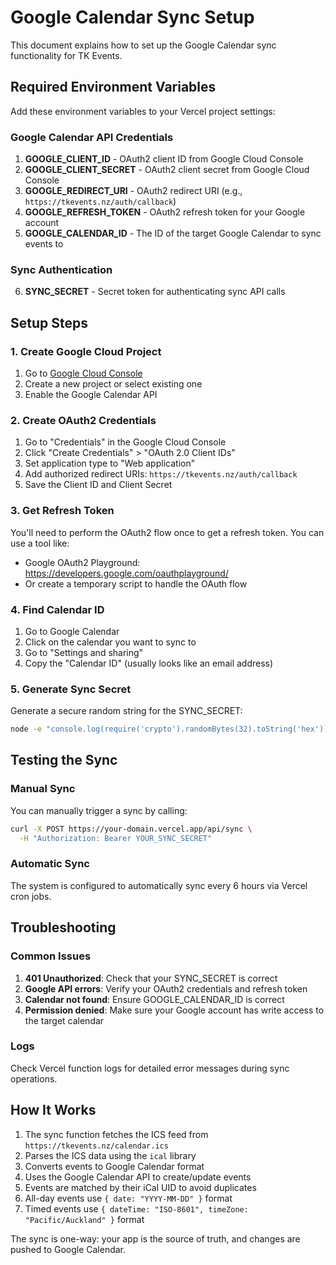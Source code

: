 # Google Calendar Sync Setup

This document explains how to set up the Google Calendar sync functionality for TK Events.

## Required Environment Variables

Add these environment variables to your Vercel project settings:

### Google Calendar API Credentials

1. **GOOGLE_CLIENT_ID** - OAuth2 client ID from Google Cloud Console
2. **GOOGLE_CLIENT_SECRET** - OAuth2 client secret from Google Cloud Console  
3. **GOOGLE_REDIRECT_URI** - OAuth2 redirect URI (e.g., `https://tkevents.nz/auth/callback`)
4. **GOOGLE_REFRESH_TOKEN** - OAuth2 refresh token for your Google account
5. **GOOGLE_CALENDAR_ID** - The ID of the target Google Calendar to sync events to

### Sync Authentication

6. **SYNC_SECRET** - Secret token for authenticating sync API calls

## Setup Steps

### 1. Create Google Cloud Project

1. Go to [Google Cloud Console](https://console.cloud.google.com/)
2. Create a new project or select existing one
3. Enable the Google Calendar API

### 2. Create OAuth2 Credentials

1. Go to "Credentials" in the Google Cloud Console
2. Click "Create Credentials" > "OAuth 2.0 Client IDs"
3. Set application type to "Web application"
4. Add authorized redirect URIs: `https://tkevents.nz/auth/callback`
5. Save the Client ID and Client Secret

### 3. Get Refresh Token

You'll need to perform the OAuth2 flow once to get a refresh token. You can use a tool like:

- Google OAuth2 Playground: https://developers.google.com/oauthplayground/
- Or create a temporary script to handle the OAuth flow

### 4. Find Calendar ID

1. Go to Google Calendar
2. Click on the calendar you want to sync to
3. Go to "Settings and sharing"
4. Copy the "Calendar ID" (usually looks like an email address)

### 5. Generate Sync Secret

Generate a secure random string for the SYNC_SECRET:

```bash
node -e "console.log(require('crypto').randomBytes(32).toString('hex'))"
```

## Testing the Sync

### Manual Sync

You can manually trigger a sync by calling:

```bash
curl -X POST https://your-domain.vercel.app/api/sync \
  -H "Authorization: Bearer YOUR_SYNC_SECRET"
```

### Automatic Sync

The system is configured to automatically sync every 6 hours via Vercel cron jobs.

## Troubleshooting

### Common Issues

1. **401 Unauthorized**: Check that your SYNC_SECRET is correct
2. **Google API errors**: Verify your OAuth2 credentials and refresh token
3. **Calendar not found**: Ensure GOOGLE_CALENDAR_ID is correct
4. **Permission denied**: Make sure your Google account has write access to the target calendar

### Logs

Check Vercel function logs for detailed error messages during sync operations.

## How It Works

1. The sync function fetches the ICS feed from `https://tkevents.nz/calendar.ics`
2. Parses the ICS data using the `ical` library
3. Converts events to Google Calendar format
4. Uses the Google Calendar API to create/update events
5. Events are matched by their iCal UID to avoid duplicates
6. All-day events use `{ date: "YYYY-MM-DD" }` format
7. Timed events use `{ dateTime: "ISO-8601", timeZone: "Pacific/Auckland" }` format

The sync is one-way: your app is the source of truth, and changes are pushed to Google Calendar.
